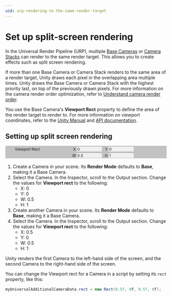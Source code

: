 ```yaml
---
uid: urp-rendering-to-the-same-render-target
---
```

# Set up split-screen rendering

In the Universal Render Pipeline (URP), multiple [Base Cameras](camera-types-and-render-type.md#base-camera) or [Camera Stacks](camera-stacking.md) can render to the same render target. This allows you to create effects such as split screen rendering.

If more than one Base Camera or Camera Stack renders to the same area of a render target, Unity draws each pixel in the overlapping area multiple times. Unity draws the Base Camera or Camera Stack with the highest priority last, on top of the previously drawn pixels. For more information on the camera render order optimization, refer to [Understand camera render order](cameras-advanced.md).

You use the Base Camera's **Viewport Rect** property to define the area of the render target to render to. For more information on viewport coordinates, refer to the [Unity Manual](https://docs.unity3d.com/Manual/class-Camera.html) and [API documentation](https://docs.unity3d.com/ScriptReference/Camera-rect.html).

## Setting up split screen rendering

![Setting up split screen rendering in URP](Images/camera-split-screen-viewport.png)

1. Create a Camera in your scene. Its **Render Mode** defaults to **Base**, making it a Base Camera.
2. Select the Camera. In the Inspector, scroll to the Output section. Change the values for **Viewport rect** to the following:
    * X: 0
    * Y: 0
    * W: 0.5
    * H: 1
3. Create another Camera in your scene. Its **Render Mode** defaults to **Base**, making it a Base Camera.
4. Select the Camera. In the Inspector, scroll to the Output section. Change the values for **Viewport rect** to the following:
    * X: 0.5
    * Y: 0
    * W: 0.5
    * H: 1

Unity renders the first Camera to the left-hand side of the screen, and the second Camera to the right-hand side of the screen.

You can change the Viewport rect for a Camera in a script by setting its `rect` property, like this:

```c#
myUniversalAdditionalCameraData.rect = new Rect(0.5f, 0f, 0.5f, 0f);
```
